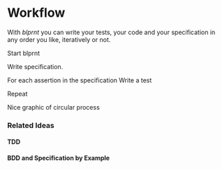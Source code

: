 # Workflow

With *blprnt* you can write your tests, your code and your specification in any order you like, iteratively or not.

Start blprnt

Write specification. 

For each assertion in the specification
    Write a test

Repeat

Nice graphic of circular process

### Related Ideas

#### TDD

#### BDD and Specification by Example
